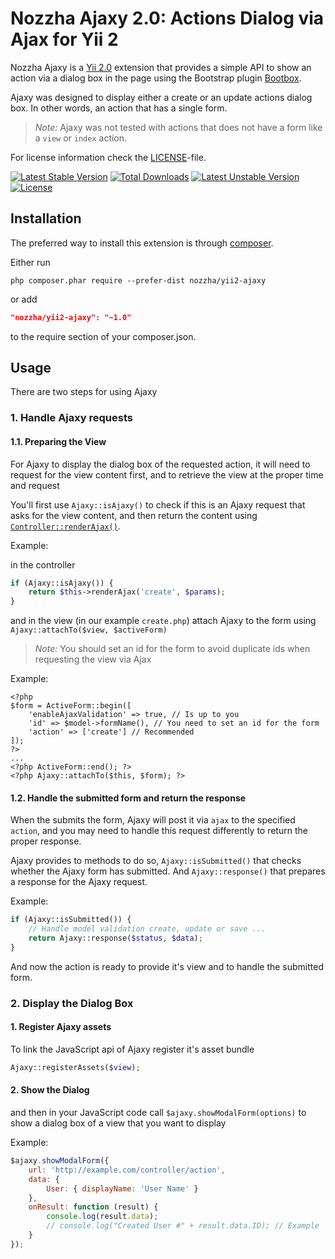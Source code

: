 Nozzha Ajaxy 2.0: Actions Dialog via Ajax for Yii 2
===========================================

Nozzha Ajaxy is a [Yii 2.0](http://www.yiiframework.com/) extension that provides
a simple API to show an action via a dialog box in the page using the Bootstrap plugin [Bootbox](http://bootboxjs.com/).

Ajaxy was designed to display either a create or an update actions dialog box.
In other words, an action that has a single form.

> *Note:* Ajaxy was not tested with actions that does not have a form like a `view` or `index` action.

For license information check the [LICENSE](LICENSE.md)-file.

[![Latest Stable Version](https://poser.pugx.org/nozzha/yii2-ajaxy/v/stable)](https://packagist.org/packages/nozzha/yii2-ajaxy)
[![Total Downloads](https://poser.pugx.org/nozzha/yii2-ajaxy/downloads)](https://packagist.org/packages/nozzha/yii2-ajaxy)
[![Latest Unstable Version](https://poser.pugx.org/nozzha/yii2-ajaxy/v/unstable)](https://packagist.org/packages/nozzha/yii2-ajaxy)
[![License](https://poser.pugx.org/nozzha/yii2-ajaxy/license)](https://packagist.org/packages/nozzha/yii2-ajaxy)

Installation
------------

The preferred way to install this extension is through [composer](http://getcomposer.org/download/).

Either run

```
php composer.phar require --prefer-dist nozzha/yii2-ajaxy
```

or add

```json
"nozzha/yii2-ajaxy": "~1.0"
```

to the require section of your composer.json.


Usage
-----

There are two steps for using Ajaxy

### 1. Handle Ajaxy requests
    
#### 1.1. Preparing the View

For Ajaxy to display the dialog box of the requested action, it will need
to request for the view content first, and to retrieve the view at the proper time and request

You'll first use `Ajaxy::isAjaxy()` to check if this is an Ajaxy request that
asks for the view content, and then return the content using [`Controller::renderAjax()`](http://www.yiiframework.com/doc-2.0/yii-web-controller.html#renderAjax()-detail).

Example:

in the controller

```php
if (Ajaxy::isAjaxy()) {
    return $this->renderAjax('create', $params);
}
```

and in the view (in our example `create.php`) attach Ajaxy to the form using
`Ajaxy::attachTo($view, $activeForm)`

> *Note:* You should set an id for the form to avoid duplicate ids when requesting the view via Ajax

Example:

```
<?php
$form = ActiveForm::begin([
    'enableAjaxValidation' => true, // Is up to you
    'id' => $model->formName(), // You need to set an id for the form
    'action' => ['create'] // Recommended
]);
?>
...
<?php ActiveForm::end(); ?>
<?php Ajaxy::attachTo($this, $form); ?>
```

#### 1.2. Handle the submitted form and return the response

When the submits the form, Ajaxy will post it via `ajax` to the specified `action`,
and you may need to handle this request differently to return the proper response.

Ajaxy provides to methods to do so, `Ajaxy::isSubmitted()` that checks whether
the Ajaxy form has submitted. And `Ajaxy::response()` that prepares a response for
the Ajaxy request.

Example:

```php
if (Ajaxy::isSubmitted()) {
    // Handle model validation create, update or save ...
    return Ajaxy::response($status, $data);
}
```

And now the action is ready to provide it's view and to handle the submitted form.


### 2. Display the Dialog Box

#### 1. Register Ajaxy assets

To link the JavaScript api of Ajaxy register it's asset bundle

```php
Ajaxy::registerAssets($view);
```

#### 2. Show the Dialog

and then in your JavaScript code call `$ajaxy.showModalForm(options)`
to show a dialog box of a view that you want to display

Example:

```js
$ajaxy.showModalForm({
    url: 'http://example.com/controller/action',
    data: {
        User: { displayName: 'User Name' }
    },
    onResult: function (result) {
        console.log(result.data);
        // console.log("Created User #" + result.data.ID); // Example
    }
});
```